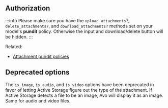 
## Authorization

:::info
Please make sure you have the `upload_attachments?`, `delete_attachments?`, and `download_attachments?` methods set on your model's **pundit** policy. Otherwise the input and download/delete button will be hidden.
:::

Related:
 - [Attachment pundit policies](./../authorization.html#upload-attachments)

## Deprecated options

The `is_image`, `is_audio`, and `is_video` options have been deprecated in favor of letting Active Storage figure out the type of the attachment. If Active Storage detects a file to be an image, Avo will display it as an image. Same for audio and video files.
